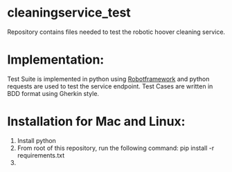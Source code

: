 # cleaningservice_test
Repository contains files needed to test the robotic hoover cleaning service.

# Implementation:
Test Suite is implemented in python using [Robotframework](https://robotframework.org/) and python requests are used to test the service endpoint. Test Cases are written in BDD format using Gherkin style. 

# Installation for Mac and Linux:
1. Install python
2. From root of this repository, run the following command:
     pip install -r requirements.txt
3. 

